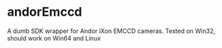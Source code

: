 # andorEmccd
A dumb SDK wrapper for Andor iXon EMCCD cameras. Tested on Win32, should work on Win64 and Linux